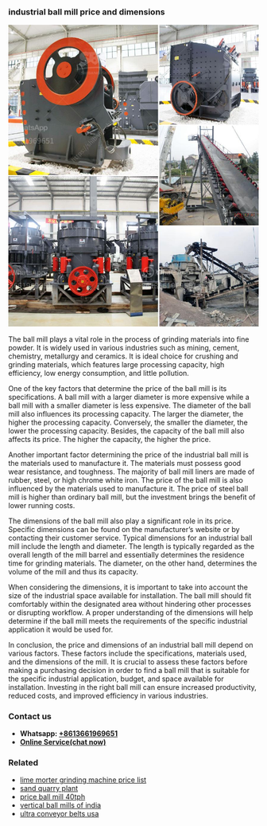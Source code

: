 <h3>industrial ball mill price and dimensions</h3><img src='1704856658.jpg' alt=''><p>The ball mill plays a vital role in the process of grinding materials into fine powder. It is widely used in various industries such as mining, cement, chemistry, metallurgy and ceramics. It is ideal choice for crushing and grinding materials, which features large processing capacity, high efficiency, low energy consumption, and little pollution.</p><p>One of the key factors that determine the price of the ball mill is its specifications. A ball mill with a larger diameter is more expensive while a ball mill with a smaller diameter is less expensive. The diameter of the ball mill also influences its processing capacity. The larger the diameter, the higher the processing capacity. Conversely, the smaller the diameter, the lower the processing capacity. Besides, the capacity of the ball mill also affects its price. The higher the capacity, the higher the price.</p><p>Another important factor determining the price of the industrial ball mill is the materials used to manufacture it. The materials must possess good wear resistance, and toughness. The majority of ball mill liners are made of rubber, steel, or high chrome white iron. The price of the ball mill is also influenced by the materials used to manufacture it. The price of steel ball mill is higher than ordinary ball mill, but the investment brings the benefit of lower running costs.</p><p>The dimensions of the ball mill also play a significant role in its price. Specific dimensions can be found on the manufacturer’s website or by contacting their customer service. Typical dimensions for an industrial ball mill include the length and diameter. The length is typically regarded as the overall length of the mill barrel and essentially determines the residence time for grinding materials. The diameter, on the other hand, determines the volume of the mill and thus its capacity.</p><p>When considering the dimensions, it is important to take into account the size of the industrial space available for installation. The ball mill should fit comfortably within the designated area without hindering other processes or disrupting workflow. A proper understanding of the dimensions will help determine if the ball mill meets the requirements of the specific industrial application it would be used for.</p><p>In conclusion, the price and dimensions of an industrial ball mill depend on various factors. These factors include the specifications, materials used, and the dimensions of the mill. It is crucial to assess these factors before making a purchasing decision in order to find a ball mill that is suitable for the specific industrial application, budget, and space available for installation. Investing in the right ball mill can ensure increased productivity, reduced costs, and improved efficiency in various industries.</p><h3>Contact us</h3><ul><li><strong>Whatsapp:&nbsp;<a href="https://wa.me/8613661969651">+8613661969651</a></strong></li><li><a href="https://swt.shibang-china.com/?git&amp;zhl&amp;industrial ball mill price and dimensions"><strong>Online Service(chat now)</strong></a></li></ul><h3>Related</h3><ul><li><a href='lime morter grinding machine price list.md'>lime morter grinding machine price list</a></li><li><a href='sand quarry plant.md'>sand quarry plant</a></li><li><a href='price ball mill 40tph.md'>price ball mill 40tph</a></li><li><a href='vertical ball mills of india.md'>vertical ball mills of india</a></li><li><a href='ultra conveyor belts usa.md'>ultra conveyor belts usa</a></li></ul>